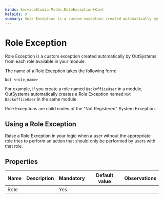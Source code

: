 ```yaml
---
kinds: ServiceStudio.Model.RoleException+Kind
helpids: 0
summary: Role Exception is a custom exception created automatically by OutSystems from each role available in your module.
---
```


# Role Exception


Role Exception is a custom exception created automatically by OutSystems from each role available in your module.

The name of a Role Exception takes the following form:

`Not <role_name>`

For example, if you create a role named `BackofficeUser` in a module, OutSystems automatically creates a Role Exception named `Not BackofficeUser` in the same module.

Role Exceptions are child nodes of the "Not Registered" System Exception.

## Using a Role Exception

Raise a Role Exception in your logic when a user without the appropriate role tries to perform an action that should only be performed by users with that role.

## Properties

<table markdown="1">
<thead>
<tr>
<th>Name</th>
<th>Description</th>
<th>Mandatory</th>
<th>Default value</th>
<th>Observations</th>
</tr>
</thead>
<tbody>
<tr>
<td title="Role">Role</td>
<td></td>
<td>Yes</td>
<td></td>
<td></td>
</tr>
</tbody>
</table>

